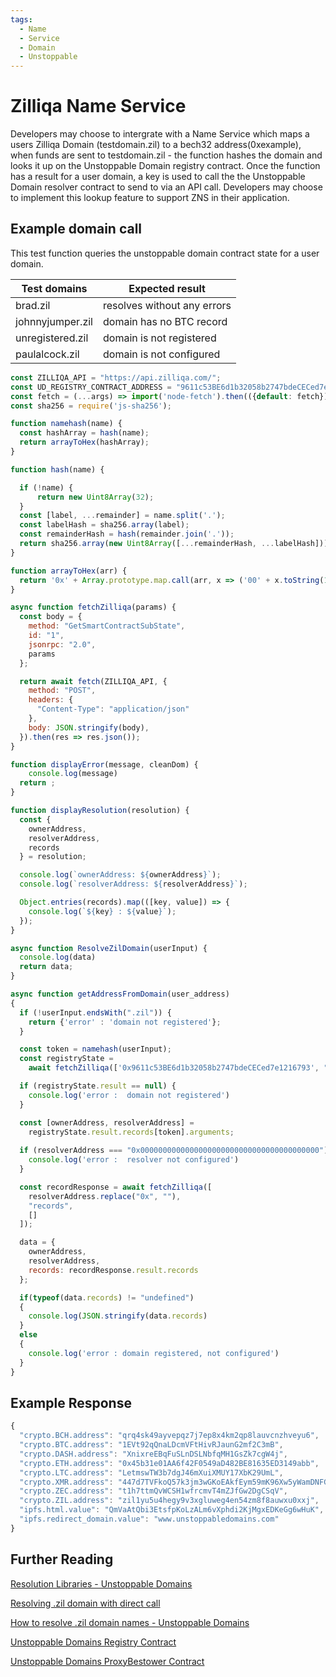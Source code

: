 ```yaml
---
tags:
  - Name
  - Service
  - Domain
  - Unstoppable
---
```


# Zilliqa Name Service

Developers may choose to intergrate with a Name Service which maps a users Zilliqa Domain (testdomain.zil) to a bech32 address(0xexample), when funds are sent to testdomain.zil - the function hashes the domain and looks it up on the Unstoppable Domain registry contract. Once the function has a result for a user domain, a key is used to call the the Unstoppable Domain resolver contract to send to via an API call. Developers may choose to implement this lookup feature to support ZNS in their application.

## Example domain call

This test function queries the unstoppable domain contract state for a user domain.

| Test domains     | Expected result             |
|------------------|-----------------------------|
| brad.zil         | resolves without any errors |
| johnnyjumper.zil | domain has no BTC record    |
| unregistered.zil | domain is not registered    |
| paulalcock.zil   | domain is not configured    |

```js
const ZILLIQA_API = "https://api.zilliqa.com/";
const UD_REGISTRY_CONTRACT_ADDRESS = "9611c53BE6d1b32058b2747bdeCECed7e1216793";
const fetch = (...args) => import('node-fetch').then(({default: fetch}) => fetch(...args));
const sha256 = require('js-sha256');

function namehash(name) {
  const hashArray = hash(name);
  return arrayToHex(hashArray);
}

function hash(name) {

  if (!name) {
      return new Uint8Array(32);
  }
  const [label, ...remainder] = name.split('.');
  const labelHash = sha256.array(label);
  const remainderHash = hash(remainder.join('.'));
  return sha256.array(new Uint8Array([...remainderHash, ...labelHash]));
}

function arrayToHex(arr) {
  return '0x' + Array.prototype.map.call(arr, x => ('00' + x.toString(16)).slice(-2)).join('');
}

async function fetchZilliqa(params) {
  const body = {
    method: "GetSmartContractSubState",
    id: "1",
    jsonrpc: "2.0",
    params
  };

  return await fetch(ZILLIQA_API, {
    method: "POST",
    headers: {
      "Content-Type": "application/json"
    },
    body: JSON.stringify(body),
  }).then(res => res.json());
}

function displayError(message, cleanDom) {
    console.log(message)
  return ;
}

function displayResolution(resolution) {
  const {
    ownerAddress,
    resolverAddress,
    records
  } = resolution;

  console.log(`ownerAddress: ${ownerAddress}`);
  console.log(`resolverAddress: ${resolverAddress}`);

  Object.entries(records).map(([key, value]) => {
    console.log(`${key} : ${value}`);
  });
}

async function ResolveZilDomain(userInput) {
  console.log(data)
  return data;
}

async function getAddressFromDomain(user_address)
{
  if (!userInput.endsWith(".zil")) {
    return {'error' : 'domain not registered'};
  }

  const token = namehash(userInput);
  const registryState =
    await fetchZilliqa(['0x9611c53BE6d1b32058b2747bdeCECed7e1216793', "records", [token]]);

  if (registryState.result == null) {
    console.log('error :  domain not registered')
  }

  const [ownerAddress, resolverAddress] = 
    registryState.result.records[token].arguments;
  
  if (resolverAddress === "0x0000000000000000000000000000000000000000") {
    console.log('error :  resolver not configured')
  }

  const recordResponse = await fetchZilliqa([
    resolverAddress.replace("0x", ""),
    "records",
    []
  ]);

  data = {
    ownerAddress,
    resolverAddress,
    records: recordResponse.result.records
  };

  if(typeof(data.records) != "undefined")
  {
    console.log(JSON.stringify(data.records)
  }
  else
  {
    console.log('error : domain registered, not configured')
  }
}
```

## Example Response

```js
{
  "crypto.BCH.address": "qrq4sk49ayvepqz7j7ep8x4km2qp8lauvcnzhveyu6",
  "crypto.BTC.address": "1EVt92qQnaLDcmVFtHivRJaunG2mf2C3mB",
  "crypto.DASH.address": "XnixreEBqFuSLnDSLNbfqMH1GsZk7cgW4j",
  "crypto.ETH.address": "0x45b31e01AA6f42F0549aD482BE81635ED3149abb",
  "crypto.LTC.address": "LetmswTW3b7dgJ46mXuiXMUY17XbK29UmL",
  "crypto.XMR.address": "447d7TVFkoQ57k3jm3wGKoEAkfEym59mK96Xw5yWamDNFGaLKW5wL2qK5RMTDKGSvYfQYVN7dLSrLdkwtKH3hwbSCQCu26d",
  "crypto.ZEC.address": "t1h7ttmQvWCSH1wfrcmvT4mZJfGw2DgCSqV",
  "crypto.ZIL.address": "zil1yu5u4hegy9v3xgluweg4en54zm8f8auwxu0xxj",
  "ipfs.html.value": "QmVaAtQbi3EtsfpKoLzALm6vXphdi2KjMgxEDKeGg6wHuK",
  "ipfs.redirect_domain.value": "www.unstoppabledomains.com"
}
```

## Further Reading

[Resolution Libraries - Unstoppable Domains](https://docs.unstoppabledomains.com/send-and-receive-crypto-payments/resolution-libraries)

[Resolving .zil domain with direct call](https://docs.unstoppabledomains.com/send-and-receive-crypto-payments/direct-blockchain-calls/resolve-.zil-without-libraries)

[How to resolve .zil domain names - Unstoppable Domains](https://medium.com/unstoppabledomains/how-to-resolve-zil-domain-names-f43da8fe37a9)

[Unstoppable Domains Registry Contract](https://viewblock.io/zilliqa/address/zil1jcgu2wlx6xejqk9jw3aaankw6lsjzeunx2j0jz?tab=state)

[Unstoppable Domains ProxyBestower Contract](https://viewblock.io/zilliqa/address/zil15yw7wej02h6mm7z5f2dvwytfr5qn0z6vlwqug6?tab=state)
